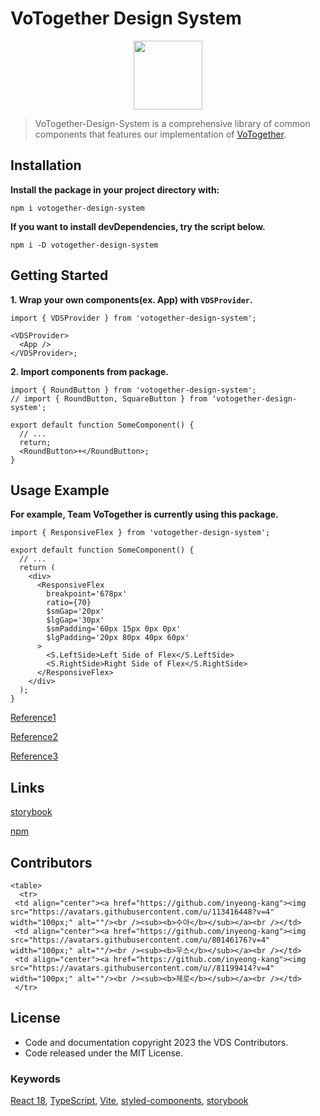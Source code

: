 # VoTogether Design System

<p align="center"><img src='https://github.com/VoTogether-Design-System/design-system/assets/81199414/7f260b72-5588-41aa-9200-a493e8aa89c3' width='110px' height='110px' ></p>

> VoTogether-Design-System is a comprehensive library of common components that features our implementation of [VoTogether](https://votogether.com/).

## Installation

**Install the package in your project directory with:**

```
npm i votogether-design-system
```

**If you want to install devDependencies, try the script below.**

```
npm i -D votogether-design-system
```

## Getting Started

**1. Wrap your own components(ex. App) with `VDSProvider`.**

```tsx
import { VDSProvider } from 'votogether-design-system';

<VDSProvider>
  <App />
</VDSProvider>;
```

**2. Import components from package.**

```tsx
import { RoundButton } from 'votogether-design-system';
// import { RoundButton, SquareButton } from 'votogether-design-system';

export default function SomeComponent() {
  // ...
  return;
  <RoundButton>+</RoundButton>;
}
```

## Usage Example

**For example, Team VoTogether is currently using this package.**

```tsx
import { ResponsiveFlex } from 'votogether-design-system';

export default function SomeComponent() {
  // ...
  return (
    <div>
      <ResponsiveFlex
        breakpoint='678px'
        ratio={70}
        $smGap='20px'
        $lgGap='30px'
        $smPadding='60px 15px 0px 0px'
        $lgPadding='20px 80px 40px 60px'
      >
        <S.LeftSide>Left Side of Flex</S.LeftSide>
        <S.RightSide>Right Side of Flex</S.RightSide>
      </ResponsiveFlex>
    </div>
  );
}
```

[Reference1](https://github.com/woowacourse-teams/2023-votogether/blob/dev/frontend/src/App.tsx)

[Reference2](https://github.com/woowacourse-teams/2023-votogether/blob/dev/frontend/src/components/PostForm/index.tsx)

[Reference3](https://github.com/woowacourse-teams/2023-votogether/blob/dev/frontend/src/pages/admin/PendingReportPage/index.tsx)

## Links

[storybook](https://votogether-design-system.github.io/design-system)

[npm](https://www.npmjs.com/package/votogether-design-system)

## Contributors
    <table>
      <tr>
     <td align="center"><a href="https://github.com/inyeong-kang"><img src="https://avatars.githubusercontent.com/u/113416448?v=4" width="100px;" alt=""/><br /><sub><b>수아</b></sub></a><br /></td>
     <td align="center"><a href="https://github.com/inyeong-kang"><img src="https://avatars.githubusercontent.com/u/80146176?v=4" width="100px;" alt=""/><br /><sub><b>우스</b></sub></a><br /></td>
     <td align="center"><a href="https://github.com/inyeong-kang"><img src="https://avatars.githubusercontent.com/u//81199414?v=4" width="100px;" alt=""/><br /><sub><b>제로</b></sub></a><br /></td>
     </tr>
   </table>


## License

- Code and documentation copyright 2023 the VDS Contributors.
- Code released under the MIT License.

### Keywords

[React 18](https://react.dev), [TypeScript](https://www.typescriptlang.org/), [Vite](https://ko.vitejs.dev/guide/), [styled-components](https://styled-components.com/), [storybook](https://storybook.js.org/)
